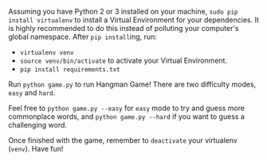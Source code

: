 Assuming you have Python 2 or 3 installed on your machine,
`sudo pip install virtualenv` to install a Virtual Environment for your dependencies.
It is highly recommended to do this instead of polluting your computer's global namespace.
After `pip install`ing, run:
- `virtualenv venv`
- `source venv/bin/activate` to activate your Virtual Environment.
- `pip install requirements.txt`

Run `python game.py` to run Hangman Game!
There are two difficulty modes, `easy` and `hard`.

Feel free to `python game.py --easy` for `easy` mode to try and guess more commonplace words,
and `python game.py --hard` if you want to guess a challenging word.

Once finished with the game, remember to `deactivate` your virtualenv (`venv`).
Have fun!

